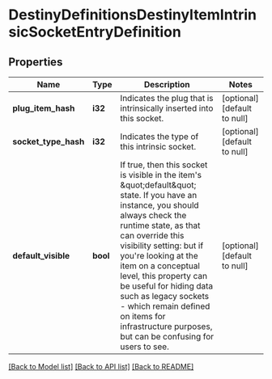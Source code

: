 # DestinyDefinitionsDestinyItemIntrinsicSocketEntryDefinition

## Properties
Name | Type | Description | Notes
------------ | ------------- | ------------- | -------------
**plug_item_hash** | **i32** | Indicates the plug that is intrinsically inserted into this socket. | [optional] [default to null]
**socket_type_hash** | **i32** | Indicates the type of this intrinsic socket. | [optional] [default to null]
**default_visible** | **bool** | If true, then this socket is visible in the item&#39;s \&quot;default\&quot; state. If you have an instance, you should always check the runtime state, as that can override this visibility setting: but if you&#39;re looking at the item on a conceptual level, this property can be useful for hiding data such as legacy sockets - which remain defined on items for infrastructure purposes, but can be confusing for users to see. | [optional] [default to null]

[[Back to Model list]](../README.md#documentation-for-models) [[Back to API list]](../README.md#documentation-for-api-endpoints) [[Back to README]](../README.md)


